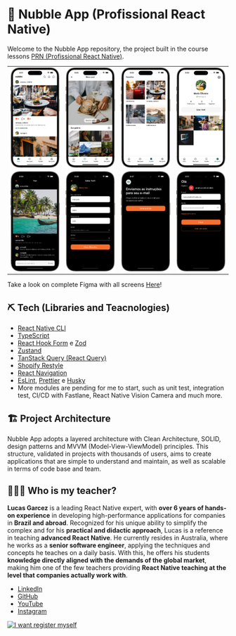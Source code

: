 # 📱 Nubble App (Profissional React Native)

Welcome to the Nubble App repository, the project built in the course lessons [PRN (Profissional React Native)](https://coffstack.com.br/profissional-react-native).

|                               |                               |                               |                               |
| :---------------------------: | :---------------------------: | :---------------------------: | :---------------------------: |
| ![](docs/images/screen-1.png) | ![](docs/images/screen-2.png) | ![](docs/images/screen-3.png) | ![](docs/images/screen-4.png) |
| ![](docs/images/screen-5.png) | ![](docs/images/screen-6.png) | ![](docs/images/screen-7.png) | ![](docs/images/screen-8.png) |

Take a look on complete Figma with all screens [Here](https://www.figma.com/design/qZVdIhrBpXhyZCPhy1WfAh/App---Nubble-(v.1.1)?node-id=0-1&node-type=canvas&t=4cefBF86AoGmB161-0)!

## ⛏️ Tech (Libraries and Teacnologies)

- [React Native CLI](https://reactnative.dev/docs/getting-started-without-a-framework)
- [TypeScript](https://www.typescriptlang.org/)
- [React Hook Form](https://react-hook-form.com/) e [Zod](https://zod.dev/)
- [Zustand](https://zustand.docs.pmnd.rs/getting-started/introduction)
- [TanStack Query (React Query)](https://tanstack.com/query/latest)
- [Shopify Restyle](https://shopify.github.io/restyle/)
- [React Navigation](https://reactnavigation.org/)
- [EsLint](https://eslint.org/), [Prettier](https://prettier.io/) e [Husky](https://typicode.github.io/husky/)
- More modules are pending for me to start, such as unit test, integration test, CI/CD with Fastlane, React Native Vision Camera and much more.

## 🏗️ Project Architecture

Nubble App adopts a layered architecture with Clean Architecture, SOLID, design patterns and MVVM (Model-View-ViewModel) principles. This structure, validated in projects with thousands of users, aims to create applications that are simple to understand and maintain, as well as scalable in terms of code base and team.

## 👨🏻‍💻 Who is my teacher?

**Lucas Garcez** is a leading React Native expert, with **over 6 years of hands-on experience** in developing high-performance applications for companies in **Brazil and abroad**. Recognized for his unique ability to simplify the complex and for his **practical and didactic approach**, Lucas is a reference in teaching **advanced React Native**. He currently resides in Australia, where he works as a **senior software engineer**, applying the techniques and concepts he teaches on a daily basis. With this, he offers his students **knowledge directly aligned with the demands of the global market**, making him one of the few teachers providing **React Native teaching at the level that companies actually work with**.

- [LinkedIn](https://www.linkedin.com/in/lucas-garcez-a5636b157/?locale=pt_BR)
- [GitHub](https://github.com/LucasGarcez)
- [YouTube](https://www.youtube.com/@Coffstack)
- [Instagram](https://www.instagram.com/lucasgar6/)

[![I want register myself](https://img.shields.io/badge/I%20want%20to%20Sign%20Up-4CAF50?style=for-the-badge&logoColor=white)](https://coffstack.com.br/profissional-react-native)